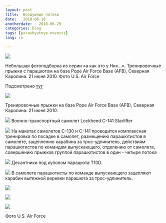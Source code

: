 ```yaml
---
layout: post
title:  Воздушные потоки
date:   2010-06-10
anotherdate:   2010-06-29
categories: blog
tags: [parashyutnye-novosti]
lang: ru

---
```

![]({{site.baseurl}}/img/posts/news_100629.jpg)

Небольшая фотоподборка из серии «а как это у Них…».
Тренировочные прыжки с парашютом на базе Pope Air Force Base (AFB), Северная Каролина. 21 июня 2010.
Фото U.S. Air Force

Подсмотрено [тут](http://ludovikxiv.livejournal.com/519893.html#cutid1)

![](http://img-fotki.yandex.ru/get/4204/andrew-che.5f/0_41478_9104c8ea_orig)

Тренировочные прыжки на базе Pope Air Force Base (AFB), Северная Каролина. 21 июня 2010.

![](http://img-fotki.yandex.ru/get/4202/andrew-che.5f/0_4147c_bff91b4d_orig.jpg)
Военно-транспортный самолет Lockheed C-141 Starlifter

![](http://img-fotki.yandex.ru/get/4205/andrew-che.5f/0_41476_ff41dc14_orig.jpg)
На макетах самолетов С-130 и С-141 проводится комплексная тренировка по посадке в самолет, размещению парашютистов в самолете, зацеплению карабина за трос-удлинитель, действиям парашютистов по командам выпускающего, отделению от самолета, совершению прыжков группой парашютистов в один - четыре потока

![](http://img-fotki.yandex.ru/get/4204/andrew-che.5f/0_41477_f911e40d_orig.jpg)
Десантники под куполом парашюта T10D.

![](http://img-fotki.yandex.ru/get/4201/andrew-che.5f/0_4147a_3f034670_orig.jpg)
В самолете парашютисты по команде выпускающего зацепляют карабин вытяжной веревки парашюта за трос-удлинитель.

![](http://img-fotki.yandex.ru/get/4200/andrew-che.5f/0_4147b_e8598d72_orig.jpg)

![](http://img-fotki.yandex.ru/get/4205/andrew-che.5f/0_4147d_7cd1a491_orig.jpg)

![](http://img-fotki.yandex.ru/get/4205/andrew-che.5f/0_4147e_63ee159c_orig.jpg)

Фото U.S. Air Force

